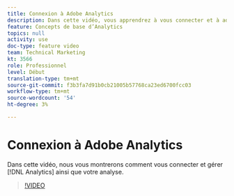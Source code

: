 ```yaml
---
title: Connexion à Adobe Analytics
description: Dans cette vidéo, vous apprendrez à vous connecter et à administrer Analytics et à commencer votre analyse.
feature: Concepts de base d’Analytics
topics: null
activity: use
doc-type: feature video
team: Technical Marketing
kt: 3566
role: Professionnel
level: Début
translation-type: tm+mt
source-git-commit: f3b3fa7d91b0cb21005b57768ca23ed6700fcc03
workflow-type: tm+mt
source-wordcount: '54'
ht-degree: 3%

---
```



# Connexion à Adobe Analytics

Dans cette vidéo, nous vous montrerons comment vous connecter et gérer [!DNL Analytics] ainsi que votre analyse.

>[!VIDEO](https://video.tv.adobe.com/v/28771/?quality=12)
